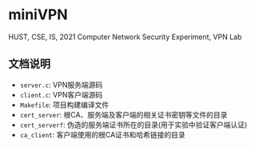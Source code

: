 # miniVPN
HUST, CSE, IS, 2021 Computer Network Security Experiment, VPN Lab  

## 文档说明
* `server.c`: VPN服务端源码  
* `client.c`: VPN客户端源码
* `Makefile`: 项目构建编译文件
* `cert_server`: 根CA、服务端及客户端的相关证书密钥等文件的目录
* `cert_serverf`: 伪造的服务端证书所在的目录(用于实验中验证客户端认证)
* `ca_client`: 客户端使用的根CA证书和哈希链接的目录
